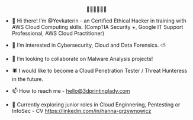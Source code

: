 <center>🎃👻🍬🦇💀🧡</center>

- 👋 Hi there! I’m @Yevkaterin - an Certified Ethical Hacker in training with AWS Cloud Computing skills. (CompTIA Security +, Google IT Support Professional, AWS Cloud Practitioner)
- 👀 I’m interested in Cybersecurity, Cloud and Data Forensics. ⛅
- 💞️ I’m looking to collaborate on Malware Analysis projects!
- 🕷️ I would like to become a Cloud Penetration Tester / Threat Hunteress in the future.
- 📫 How to reach me - hello@3dprintinglady.com

- 🦋 Currently exploring junior roles in Cloud Enginnering, Pentesting or InfoSec - CV https://linkedin.com/in/hanna-grzywnowicz
